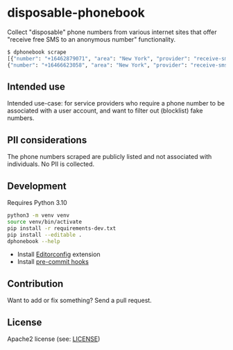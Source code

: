 # disposable-phonebook

Collect "disposable" phone numbers from various internet sites that offer
"receive free SMS to an anonymous number" functionality.

```bash
$ dphonebook scrape
[{"number": "+16462879071", "area": "New York", "provider": "receive-smss.com", "last_message": 1652437175, "last_checked": 1652438795},
{"number": "+16466623058", "area": "New York", "provider": "receive-smss.com", "last_message": 1652437776, "last_checked": 1652438796}]
```

## Intended use

Intended use-case: for service providers who require a phone number to be associated with a user account,
and want to filter out (blocklist) fake numbers.

## PII considerations

The phone numbers scraped are publicly listed and not associated with individuals.
No PII is collected.

## Development

Requires Python 3.10

```bash
python3 -m venv venv
source venv/bin/activate
pip install -r requirements-dev.txt
pip install --editable .
dphonebook --help
```

- Install [Editorconfig](https://marketplace.visualstudio.com/items?itemName=EditorConfig.EditorConfig) extension
- Install [pre-commit hooks](https://pre-commit.com/#install)


## Contribution

Want to add or fix something? Send a pull request.

## License

Apache2 license (see: [LICENSE](LICENSE))
